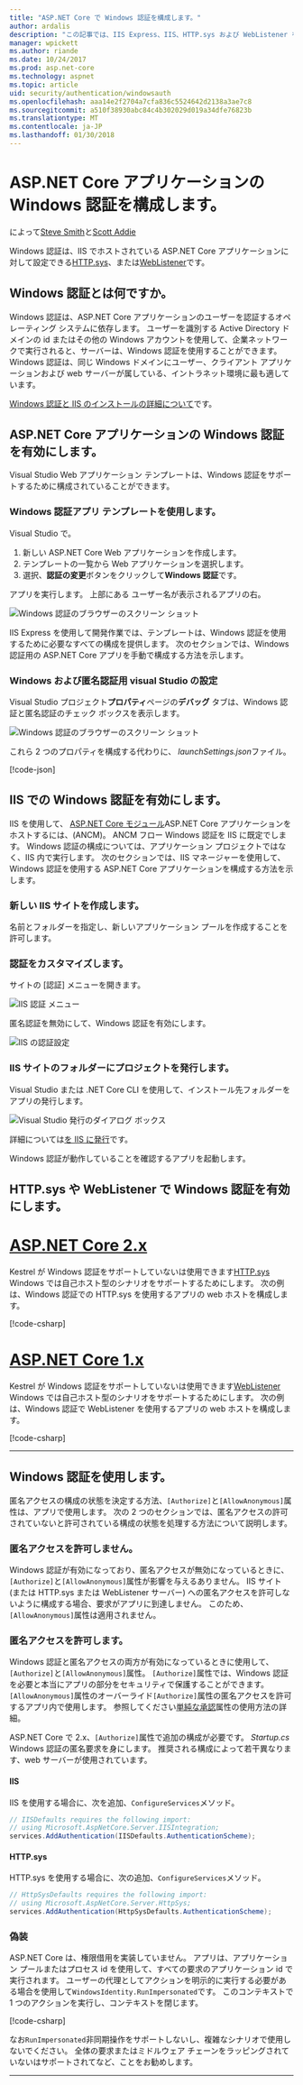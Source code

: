 ```yaml
---
title: "ASP.NET Core で Windows 認証を構成します。"
author: ardalis
description: "この記事では、IIS Express、IIS、HTTP.sys および WebListener を使用して、ASP.NET Core で Windows 認証を構成する方法について説明します。"
manager: wpickett
ms.author: riande
ms.date: 10/24/2017
ms.prod: asp.net-core
ms.technology: aspnet
ms.topic: article
uid: security/authentication/windowsauth
ms.openlocfilehash: aaa14e2f2704a7cfa836c5524642d2138a3ae7c8
ms.sourcegitcommit: a510f38930abc84c4b302029d019a34dfe76823b
ms.translationtype: MT
ms.contentlocale: ja-JP
ms.lasthandoff: 01/30/2018
---
```

# <a name="configure-windows-authentication-in-an-aspnet-core-app"></a>ASP.NET Core アプリケーションの Windows 認証を構成します。

によって[Steve Smith](https://ardalis.com)と[Scott Addie](https://twitter.com/Scott_Addie)

Windows 認証は、IIS でホストされている ASP.NET Core アプリケーションに対して設定できる[HTTP.sys](xref:fundamentals/servers/httpsys)、または[WebListener](xref:fundamentals/servers/weblistener)です。

## <a name="what-is-windows-authentication"></a>Windows 認証とは何ですか。

Windows 認証は、ASP.NET Core アプリケーションのユーザーを認証するオペレーティング システムに依存します。 ユーザーを識別する Active Directory ドメインの id またはその他の Windows アカウントを使用して、企業ネットワークで実行されると、サーバーは、Windows 認証を使用することができます。 Windows 認証は、同じ Windows ドメインにユーザー、クライアント アプリケーションおよび web サーバーが属している、イントラネット環境に最も適しています。

[Windows 認証と IIS のインストールの詳細について](https://docs.microsoft.com/iis/configuration/system.webServer/security/authentication/windowsAuthentication/)です。

## <a name="enable-windows-authentication-in-an-aspnet-core-app"></a>ASP.NET Core アプリケーションの Windows 認証を有効にします。

Visual Studio Web アプリケーション テンプレートは、Windows 認証をサポートするために構成されていることができます。

### <a name="use-the-windows-authentication-app-template"></a>Windows 認証アプリ テンプレートを使用します。

Visual Studio で。
1. 新しい ASP.NET Core Web アプリケーションを作成します。 
1. テンプレートの一覧から Web アプリケーションを選択します。
1. 選択、**認証の変更**ボタンをクリックして**Windows 認証**です。 

アプリを実行します。 上部にある ユーザー名が表示されるアプリの右。

![Windows 認証のブラウザーのスクリーン ショット](windowsauth/_static/browser-screenshot.png)

IIS Express を使用して開発作業では、テンプレートは、Windows 認証を使用するために必要なすべての構成を提供します。 次のセクションでは、Windows 認証用の ASP.NET Core アプリを手動で構成する方法を示します。

### <a name="visual-studio-settings-for-windows-and-anonymous-authentication"></a>Windows および匿名認証用 visual Studio の設定

Visual Studio プロジェクト**プロパティ**ページの**デバッグ** タブは、Windows 認証と匿名認証のチェック ボックスを表示します。

![Windows 認証のブラウザーのスクリーン ショット](windowsauth/_static/vs-auth-property-menu.png)

これら 2 つのプロパティを構成する代わりに、 *launchSettings.json*ファイル。

[!code-json[](windowsauth/sample/launchSettings.json?highlight=3-4)]

## <a name="enable-windows-authentication-with-iis"></a>IIS での Windows 認証を有効にします。

IIS を使用して、 [ASP.NET Core モジュール](xref:fundamentals/servers/aspnet-core-module)ASP.NET Core アプリケーションをホストするには、(ANCM)。 ANCM フロー Windows 認証を IIS に既定でします。 Windows 認証の構成については、アプリケーション プロジェクトではなく、IIS 内で実行します。 次のセクションでは、IIS マネージャーを使用して、Windows 認証を使用する ASP.NET Core アプリケーションを構成する方法を示します。

### <a name="create-a-new-iis-site"></a>新しい IIS サイトを作成します。

名前とフォルダーを指定し、新しいアプリケーション プールを作成することを許可します。

### <a name="customize-authentication"></a>認証をカスタマイズします。

サイトの [認証] メニューを開きます。

![IIS 認証 メニュー](windowsauth/_static/iis-authentication-menu.png)

匿名認証を無効にして、Windows 認証を有効にします。

![IIS の認証設定](windowsauth/_static/iis-auth-settings.png)

### <a name="publish-your-project-to-the-iis-site-folder"></a>IIS サイトのフォルダーにプロジェクトを発行します。

Visual Studio または .NET Core CLI を使用して、インストール先フォルダーをアプリの発行します。

![Visual Studio 発行のダイアログ ボックス](windowsauth/_static/vs-publish-app.png)

詳細については[を IIS に発行](xref:host-and-deploy/iis/index)です。

Windows 認証が動作していることを確認するアプリを起動します。

## <a name="enable-windows-authentication-with-httpsys-or-weblistener"></a>HTTP.sys や WebListener で Windows 認証を有効にします。

# <a name="aspnet-core-2xtabaspnetcore2x"></a>[ASP.NET Core 2.x](#tab/aspnetcore2x)

Kestrel が Windows 認証をサポートしていないは使用できます[HTTP.sys](xref:fundamentals/servers/httpsys) Windows では自己ホスト型のシナリオをサポートするためにします。 次の例は、Windows 認証での HTTP.sys を使用するアプリの web ホストを構成します。

[!code-csharp[](windowsauth/sample/Program2x.cs?highlight=9-14)]

# <a name="aspnet-core-1xtabaspnetcore1x"></a>[ASP.NET Core 1.x](#tab/aspnetcore1x)

Kestrel が Windows 認証をサポートしていないは使用できます[WebListener](xref:fundamentals/servers/weblistener) Windows では自己ホスト型のシナリオをサポートするためにします。 次の例は、Windows 認証で WebListener を使用するアプリの web ホストを構成します。

[!code-csharp[](windowsauth/sample/Program1x.cs?highlight=6-11)]

---

## <a name="work-with-windows-authentication"></a>Windows 認証を使用します。

匿名アクセスの構成の状態を決定する方法、`[Authorize]`と`[AllowAnonymous]`属性は、アプリで使用します。 次の 2 つのセクションでは、匿名アクセスの許可されていないと許可されている構成の状態を処理する方法について説明します。

### <a name="disallow-anonymous-access"></a>匿名アクセスを許可しません。

Windows 認証が有効になっており、匿名アクセスが無効になっているときに、`[Authorize]`と`[AllowAnonymous]`属性が影響を与えるありません。 IIS サイト (または HTTP.sys または WebListener サーバー) への匿名アクセスを許可しないように構成する場合、要求がアプリに到達しません。 このため、`[AllowAnonymous]`属性は適用されません。

### <a name="allow-anonymous-access"></a>匿名アクセスを許可します。

Windows 認証と匿名アクセスの両方が有効になっているときに使用して、`[Authorize]`と`[AllowAnonymous]`属性。 `[Authorize]`属性では、Windows 認証を必要と本当にアプリの部分をセキュリティで保護することができます。 `[AllowAnonymous]`属性のオーバーライド`[Authorize]`属性の匿名アクセスを許可するアプリ内で使用します。 参照してください[単純な承認](xref:security/authorization/simple)属性の使用方法の詳細。

ASP.NET Core で 2.x、`[Authorize]`属性で追加の構成が必要です。 *Startup.cs* Windows 認証の匿名要求を身にします。 推奨される構成によって若干異なります、web サーバーが使用されています。

#### <a name="iis"></a>IIS

IIS を使用する場合に、次を追加、`ConfigureServices`メソッド。 

```csharp
// IISDefaults requires the following import:
// using Microsoft.AspNetCore.Server.IISIntegration;
services.AddAuthentication(IISDefaults.AuthenticationScheme);
```

#### <a name="httpsys"></a>HTTP.sys

HTTP.sys を使用する場合に、次の追加、`ConfigureServices`メソッド。

```csharp
// HttpSysDefaults requires the following import:
// using Microsoft.AspNetCore.Server.HttpSys;
services.AddAuthentication(HttpSysDefaults.AuthenticationScheme);
```

### <a name="impersonation"></a>偽装

ASP.NET Core は、権限借用を実装していません。 アプリは、アプリケーション プールまたはプロセス id を使用して、すべての要求のアプリケーション id で実行されます。 ユーザーの代理としてアクションを明示的に実行する必要がある場合を使用して`WindowsIdentity.RunImpersonated`です。 このコンテキストで 1 つのアクションを実行し、コンテキストを閉じます。

[!code-csharp[](windowsauth/sample/Startup.cs?name=snippet_Impersonate&highlight=10-18)]

なお`RunImpersonated`非同期操作をサポートしないし、複雑なシナリオで使用しないでください。 全体の要求またはミドルウェア チェーンをラッピングされていないはサポートされてなど、ことをお勧めします。

---

